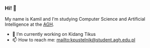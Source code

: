 ### Hi! 👋

My name is Kamil and I'm studying Computer Science and Artificial Intelligence at the [AGH](https://www.agh.edu.pl/).

- 🔭 I’m currently working on Kidang Tikus
- 📫 How to reach me: [mailto:kpustelnik@student.agh.edu.pl](kpustelnik@student.agh.edu.pl)
